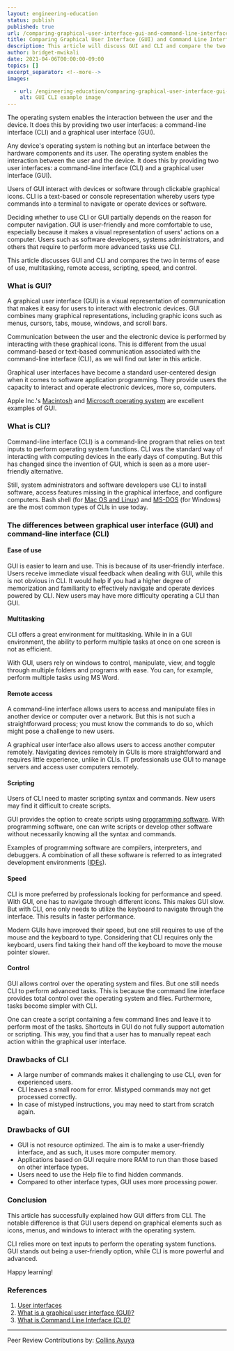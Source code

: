 ```yaml
---
layout: engineering-education
status: publish
published: true
url: /comparing-graphical-user-interface-gui-and-command-line-interface-cli/
title: Comparing Graphical User Interface (GUI) and Command Line Interface (CLI)
description: This article will discuss GUI and CLI and compare the two in terms of ease of use, multitasking, remote access, scripting, speed, and control.
author: bridget-mwikali
date: 2021-04-06T00:00:00-09:00
topics: []
excerpt_separator: <!--more-->
images:

  - url: /engineering-education/comparing-graphical-user-interface-gui-and-command-line-interface-cli/hero.jpg
    alt: GUI CLI example image
---
```

The operating system enables the interaction between the user and the device. It does this by providing two user interfaces: a command-line interface (CLI) and a graphical user interface (GUI).
<!--more-->
Any device's operating system is nothing but an interface between the hardware components and its user. The operating system enables the interaction between the user and the device. It does this by providing two user interfaces: a command-line interface (CLI) and a graphical user interface (GUI).

Users of GUI interact with devices or software through clickable graphical icons. CLI is a text-based or console representation whereby users type commands into a terminal to navigate or operate devices or software.

Deciding whether to use CLI or GUI partially depends on the reason for computer navigation. GUI is user-friendly and more comfortable to use, especially because it makes a visual representation of users' actions on a computer. Users such as software developers, systems administrators, and others that require to perform more advanced tasks use CLI.

This article discusses GUI and CLI and compares the two in terms of ease of use, multitasking, remote access, scripting, speed, and control.

### What is GUI?
A graphical user interface (GUI) is a visual representation of communication that makes it easy for users to interact with electronic devices. GUI combines many graphical representations, including graphic icons such as menus, cursors, tabs, mouse, windows, and scroll bars.

Communication between the user and the electronic device is performed by interacting with these graphical icons. This is different from the usual command-based or text-based communication associated with the command-line interface (CLI), as we will find out later in this article.

Graphical user interfaces have become a standard user-centered design when it comes to software application programming. They provide users the capacity to interact and operate electronic devices, more so, computers.

Apple Inc.'s [Macintosh](https://history-computer.com/macintosh-by-apple-complete-history-of-mac-computers/) and [Microsoft operating system](https://www.microsoft.com/en-us/windows) are excellent examples of GUI.

### What is CLI?
Command-line interface (CLI) is a command-line program that relies on text inputs to perform operating system functions. CLI was the standard way of interacting with computing devices in the early days of computing. But this has changed since the invention of GUI, which is seen as a more user-friendly alternative.

Still, system administrators and software developers use CLI to install software, access features missing in the graphical interface, and configure computers. Bash shell (for [Mac OS and Linux](https://www.pluralsight.com/courses/introduction-bash-shell-linux-mac-os)) and [MS-DOS](https://en.wikipedia.org/wiki/MS-DOS) (for Windows) are the most common types of CLIs in use today.

### The differences between graphical user interface (GUI) and command-line interface (CLI)

#### Ease of use
GUI is easier to learn and use. This is because of its user-friendly interface. Users receive immediate visual feedback when dealing with GUI, while this is not obvious in CLI. It would help if you had a higher degree of memorization and familiarity to effectively navigate and operate devices powered by CLI. New users may have more difficulty operating a CLI than GUI.

#### Multitasking
CLI offers a great environment for multitasking. While in in a GUI environment, the ability to perform multiple tasks at once on one screen is not as efficient.

With GUI, users rely on windows to control, manipulate, view, and toggle through multiple folders and programs with ease. You can, for example, perform multiple tasks using MS Word.

#### Remote access
A command-line interface allows users to access and manipulate files in another device or computer over a network. But this is not such a straightforward process; you must know the commands to do so, which might pose a challenge to new users.

A graphical user interface also allows users to access another computer remotely. Navigating devices remotely in GUIs is more straightforward and requires little experience, unlike in CLIs. IT professionals use GUI to manage servers and access user computers remotely.

#### Scripting
Users of CLI need to master scripting syntax and commands. New users may find it difficult to create scripts.

GUI provides the option to create scripts using [programming software](https://www.defit.org/programming-software/#). With programming software, one can write scripts or develop other software without necessarily knowing all the syntax and commands.

Examples of programming software are compilers, interpreters, and debuggers. A combination of all these software is referred to as integrated development environments ([IDEs](https://www.redhat.com/en/topics/middleware/what-is-ide)).

#### Speed
CLI is more preferred by professionals looking for performance and speed. With GUI, one has to navigate through different icons. This makes GUI slow. But with CLI, one only needs to utilize the keyboard to navigate through the interface. This results in faster performance.

Modern GUIs have improved their speed, but one still requires to use of the mouse and the keyboard to type. Considering that CLI requires only the keyboard, users find taking their hand off the keyboard to move the mouse pointer slower.

#### Control
GUI allows control over the operating system and files. But one still needs CLI to perform advanced tasks. This is because the command line interface provides total control over the operating system and files. Furthermore, tasks become simpler with CLI.

One can create a script containing a few command lines and leave it to perform most of the tasks. Shortcuts in GUI do not fully support automation or scripting. This way, you find that a user has to manually repeat each action within the graphical user interface.

### Drawbacks of CLI
- A large number of commands makes it challenging to use CLI, even for experienced users.
- CLI leaves a small room for error. Mistyped commands may not get processed correctly.
- In case of mistyped instructions, you may need to start from scratch again.

### Drawbacks of GUI
- GUI is not resource optimized. The aim is to make a user-friendly interface, and as such, it uses more computer memory.
- Applications based on GUI require more RAM to run than those based on other interface types.
- Users need to use the Help file to find hidden commands.
- Compared to other interface types, GUI uses more processing power.

### Conclusion
This article has successfully explained how GUI differs from CLI. The notable difference is that GUI users depend on graphical elements such as icons, menus, and windows to interact with the operating system. 

CLI relies more on text inputs to perform the operating system functions. GUI stands out being a user-friendly option, while CLI is more powerful and advanced.

Happy learning!

### References 
1. [User interfaces](https://www.bbc.co.uk/bitesize/guides/zwb4jxs/revision/3)
2. [What is a graphical user interface (GUI)?](https://www.ionos.com/digitalguide/websites/web-development/what-is-a-gui/)
3. [What is Command Line Interface (CLI)?](https://www.w3schools.com/whatis/whatis_cli.asp)

---
Peer Review Contributions by: [Collins Ayuya](https://www.section.io/engineering-education/authors/collins-ayuya/)

